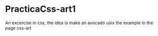 # PracticaCss-art1

An excercise in css, the idea is make an avocado usix the example in the page css-art
